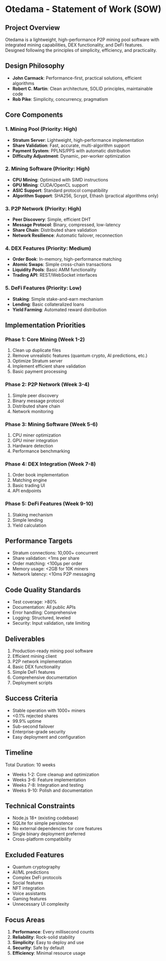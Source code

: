 # Otedama - Statement of Work (SOW)

## Project Overview
Otedama is a lightweight, high-performance P2P mining pool software with integrated mining capabilities, DEX functionality, and DeFi features. Designed following the principles of simplicity, efficiency, and practicality.

## Design Philosophy
- **John Carmack**: Performance-first, practical solutions, efficient algorithms
- **Robert C. Martin**: Clean architecture, SOLID principles, maintainable code
- **Rob Pike**: Simplicity, concurrency, pragmatism

## Core Components

### 1. Mining Pool (Priority: High)
- **Stratum Server**: Lightweight, high-performance implementation
- **Share Validation**: Fast, accurate, multi-algorithm support
- **Payment System**: PPLNS/PPS with automatic distribution
- **Difficulty Adjustment**: Dynamic, per-worker optimization

### 2. Mining Software (Priority: High)
- **CPU Mining**: Optimized with SIMD instructions
- **GPU Mining**: CUDA/OpenCL support
- **ASIC Support**: Standard protocol compatibility
- **Algorithm Support**: SHA256, Scrypt, Ethash (practical algorithms only)

### 3. P2P Network (Priority: High)
- **Peer Discovery**: Simple, efficient DHT
- **Message Protocol**: Binary, compressed, low-latency
- **Share Chain**: Distributed share validation
- **Network Resilience**: Automatic failover, reconnection

### 4. DEX Features (Priority: Medium)
- **Order Book**: In-memory, high-performance matching
- **Atomic Swaps**: Simple cross-chain transactions
- **Liquidity Pools**: Basic AMM functionality
- **Trading API**: REST/WebSocket interfaces

### 5. DeFi Features (Priority: Low)
- **Staking**: Simple stake-and-earn mechanism
- **Lending**: Basic collateralized loans
- **Yield Farming**: Automated reward distribution

## Implementation Priorities

### Phase 1: Core Mining (Week 1-2)
1. Clean up duplicate files
2. Remove unrealistic features (quantum crypto, AI predictions, etc.)
3. Optimize Stratum server
4. Implement efficient share validation
5. Basic payment processing

### Phase 2: P2P Network (Week 3-4)
1. Simple peer discovery
2. Binary message protocol
3. Distributed share chain
4. Network monitoring

### Phase 3: Mining Software (Week 5-6)
1. CPU miner optimization
2. GPU miner integration
3. Hardware detection
4. Performance benchmarking

### Phase 4: DEX Integration (Week 7-8)
1. Order book implementation
2. Matching engine
3. Basic trading UI
4. API endpoints

### Phase 5: DeFi Features (Week 9-10)
1. Staking mechanism
2. Simple lending
3. Yield calculation

## Performance Targets
- Stratum connections: 10,000+ concurrent
- Share validation: <1ms per share
- Order matching: <100μs per order
- Memory usage: <2GB for 10K miners
- Network latency: <10ms P2P messaging

## Code Quality Standards
- Test coverage: >80%
- Documentation: All public APIs
- Error handling: Comprehensive
- Logging: Structured, leveled
- Security: Input validation, rate limiting

## Deliverables
1. Production-ready mining pool software
2. Efficient mining client
3. P2P network implementation
4. Basic DEX functionality
5. Simple DeFi features
6. Comprehensive documentation
7. Deployment scripts

## Success Criteria
- Stable operation with 1000+ miners
- <0.1% rejected shares
- 99.9% uptime
- Sub-second failover
- Enterprise-grade security
- Easy deployment and configuration

## Timeline
Total Duration: 10 weeks
- Weeks 1-2: Core cleanup and optimization
- Weeks 3-6: Feature implementation
- Weeks 7-8: Integration and testing
- Weeks 9-10: Polish and documentation

## Technical Constraints
- Node.js 18+ (existing codebase)
- SQLite for simple persistence
- No external dependencies for core features
- Single binary deployment preferred
- Cross-platform compatibility

## Excluded Features
- Quantum cryptography
- AI/ML predictions
- Complex DeFi protocols
- Social features
- NFT integration
- Voice assistants
- Gaming features
- Unnecessary UI complexity

## Focus Areas
1. **Performance**: Every millisecond counts
2. **Reliability**: Rock-solid stability
3. **Simplicity**: Easy to deploy and use
4. **Security**: Safe by default
5. **Efficiency**: Minimal resource usage